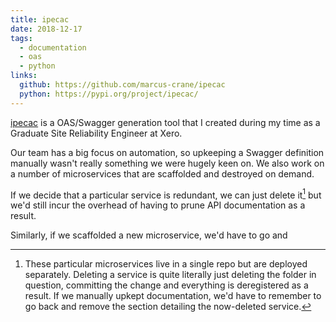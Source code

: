```yaml
---
title: ipecac
date: 2018-12-17
tags:
  - documentation
  - oas
  - python
links:
  github: https://github.com/marcus-crane/ipecac
  python: https://pypi.org/project/ipecac/
---
```


[ipecac](https://github.com/marcus-crane/ipecac) is a OAS/Swagger generation tool that I created during my time as a Graduate Site Reliability Engineer at Xero.

Our team has a big focus on automation, so upkeeping a Swagger definition manually wasn't really something we were hugely keen on. We also work on a number of microservices that are scaffolded and destroyed on demand.

If we decide that a particular service is redundant, we can just delete it[^1] but we'd still incur the overhead of having to prune API documentation as a result.

Similarly, if we scaffolded a new microservice, we'd have to go and 

[^1]: These particular microservices live in a single repo but are deployed separately. Deleting a service is quite literally just deleting the folder in question, committing the change and everything is deregistered as a result. If we manually upkept documentation, we'd have to remember to go back and remove the section detailing the now-deleted service.